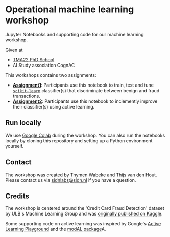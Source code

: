 # Operational machine learning workshop

Jupyter Notebooks and supporting code for our machine learning workshop.

Given at
- [TMA22 PhD School](https://tma.ifip.org/2022/phd-school/)
- AI Study association CognAC

This workshops contains two assignments:

- [**Assignment1**](https://colab.research.google.com/github/SIDN/tma22_ml/blob/main/Assignment1.ipynb): Participants use this notebook to train, test and tune [`scikit-learn`](https://scikit-learn.org/stable/index.html) classifier(s) that discriminate between benign and fraud transactions.
- [**Assignment2**](https://colab.research.google.com/github/SIDN/tma22_ml/blob/main/Assignment2.ipynb): Participants use this notebook to inclemently improve their classifier(s) using active learning. 

## Run locally

We use [Google Colab](https://colab.research.google.com) during the workshop.
You can also run the notebooks locally by cloning this repository and setting up a Python environment yourself.

## Contact

The workshop was created by Thymen Wabeke and Thijs van den Hout. 
Please contact us via sidnlabs@sidn.nl if you have a question. 

## Credits

The workshop is centered around the 'Credit Card Fraud Detection' dataset by ULB's Machine Learning Group and was [originally published on Kaggle](https://www.kaggle.com/datasets/mlg-ulb/creditcardfraud).

Some supporting code on active learning was inspired by Google's [Active Learning Playground](https://github.com/google/active-learning) and the [modAL package](https://github.com/modAL-python/modAL)A.
